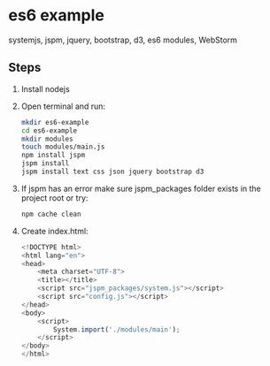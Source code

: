 es6 example
===========

systemjs, jspm, jquery, bootstrap, d3, es6 modules, WebStorm

Steps
---

1. Install nodejs
2. Open terminal and run:

    ```sh
    mkdir es6-example
    cd es6-example
    mkdir modules
    touch modules/main.js
    npm install jspm
    jspm install
    jspm install text css json jquery bootstrap d3
    ```
    
2. If jspm has an error make sure jspm_packages folder exists in the project root or try: 
    
    ```sh
    npm cache clean
    ```
    
3. Create index.html:

    ```javascript
    <!DOCTYPE html>
    <html lang="en">
    <head>
        <meta charset="UTF-8">
        <title></title>
        <script src="jspm_packages/system.js"></script>
        <script src="config.js"></script>
    </head>
    <body>
        <script>
            System.import('./modules/main');
        </script>
    </body>
    </html>
    ```
